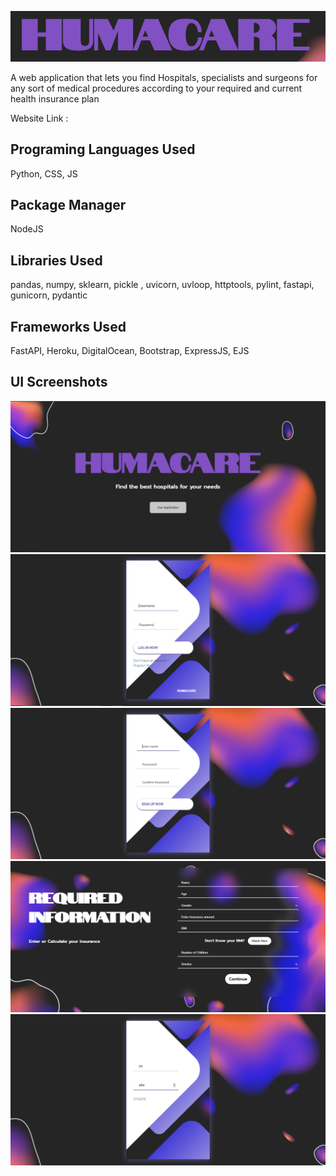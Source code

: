 
![App Screenshot](https://github.com/AtyabShabandri/Hackverse-3.0/blob/main/public/pics/unknown.png?raw=true)


A web application that lets you find Hospitals, specialists and surgeons for any sort of medical procedures according to your required and current health insurance plan 

Website Link : 

## Programing Languages Used
Python, CSS, JS

## Package Manager 
NodeJS
 
## Libraries Used
pandas, numpy, sklearn, pickle , uvicorn, uvloop, httptools, pylint, fastapi, gunicorn, pydantic

## Frameworks Used
FastAPI, Heroku, DigitalOcean, Bootstrap, ExpressJS, EJS

## UI Screenshots
![App Screenshot](https://github.com/AtyabShabandri/Hackverse-3.0/blob/main/public/pics/unknown%20(1).png?raw=true)
![App Screenshot](https://github.com/AtyabShabandri/Hackverse-3.0/blob/main/public/pics/unknown%20(2).png)
![App Screenshot](https://github.com/AtyabShabandri/Hackverse-3.0/blob/main/public/pics/unknown%20(3).png)
![App Screenshot](https://github.com/AtyabShabandri/Hackverse-3.0/blob/main/public/pics/unknown%20(4).png?raw=true)
![App Screenshot](https://github.com/AtyabShabandri/Hackverse-3.0/blob/main/public/pics/unknown%20(5).png?raw=true)



